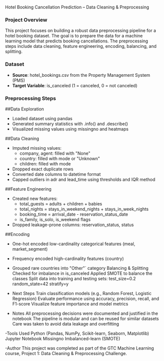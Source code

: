 Hotel Booking Cancellation Prediction – Data Cleaning & Preprocessing

### Project Overview

This project focuses on building a robust data preprocessing pipeline for a hotel booking dataset. The goal is to prepare the data for a machine learning model that predicts booking cancellations. The preprocessing steps include data cleaning, feature engineering, encoding, balancing, and splitting.


### Dataset

- **Source**: hotel_bookings.csv from the Property Management System (PMS)
- **Target Variable**: is_canceled (1 = canceled, 0 = not canceled)


### Preprocessing Steps

##Data Exploration
- Loaded dataset using pandas
- Generated summary statistics with .info() and .describe()
- Visualized missing values using missingno and heatmaps

##Data Cleaning
- Imputed missing values:
  - company, agent: filled with "None"
  - country: filled with mode or "Unknown"
  - children: filled with mode
- Dropped exact duplicate rows
- Converted date columns to datetime format
- Capped outliers in adr and lead_time using thresholds and IQR method

##Feature Engineering
- Created new features:
  - total_guests = adults + children + babies
  - total_nights = stays_in_weekend_nights + stays_in_week_nights
  - booking_time = arrival_date - reservation_status_date
  - is_family, is_solo, is_weekend flags
- Dropped leakage-prone columns: reservation_status, status

##Encoding
- One-hot encoded low-cardinality categorical features (meal, market_segment)
- Frequency encoded high-cardinality features (country)
- Grouped rare countries into "Other"` category
Balancing & Splitting
Checked for imbalance in is_canceled
Applied SMOTE to balance the classes
Split data into training and testing sets:
test_size=0.2
random_state=42
stratify=y

- Next Steps
Train classification models (e.g., Random Forest, Logistic Regression)
Evaluate performance using accuracy, precision, recall, and F1-score
Visualize feature importance and model metrics

- Notes
All preprocessing decisions were documented and justified in the notebook
The pipeline is modular and can be reused for similar datasets
Care was taken to avoid data leakage and overfitting

-Tools Used
Python (Pandas, NumPy, Scikit-learn, Seaborn, Matplotlib)
Jupyter Notebook
Missingno
Imbalanced-learn (SMOTE)

-Author
This project was completed as part of the GTC Machine Learning course, Project 1: Data Cleaning & Preprocessing Challenge.
